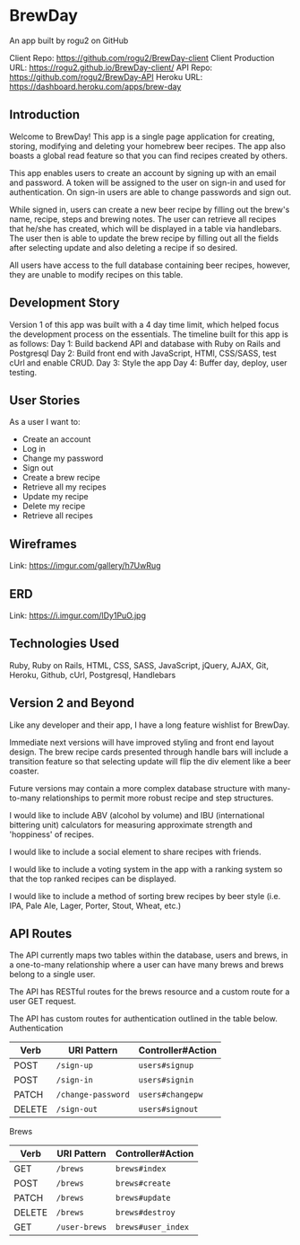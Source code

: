 # BrewDay
An app built by rogu2 on GitHub

Client Repo: https://github.com/rogu2/BrewDay-client
Client Production URL: https://rogu2.github.io/BrewDay-client/
API Repo: https://github.com/rogu2/BrewDay-API
Heroku URL: https://dashboard.heroku.com/apps/brew-day

## Introduction

Welcome to BrewDay! This app is a single page application for creating, storing,
modifying and deleting your homebrew beer recipes. The app also boasts a global
read feature so that you can find recipes created by others.

This app enables users to create an account by signing up with an email and
password. A token will be assigned to the user on sign-in and used for
authentication. On sign-in users are able to change passwords and sign out.

While signed in, users can create a new beer recipe by filling out the brew's
name, recipe, steps and brewing notes. The user can retrieve all recipes that
he/she has created, which will be displayed in a table via handlebars. The user
then is able to update the brew recipe by filling out all the fields after selecting
update and also deleting a recipe if so desired.

All users have access to the full database containing beer recipes, however, they
are unable to modify recipes on this table.

## Development Story

Version 1 of this app was built with a 4 day time limit, which helped focus the
development process on the essentials. The timeline built for this app is as
follows:
Day 1: Build backend API and database with Ruby on Rails and Postgresql
Day 2: Build front end with JavaScript, HTMl, CSS/SASS, test cUrl and enable CRUD.
Day 3: Style the app
Day 4: Buffer day, deploy, user testing.


## User Stories

As a user I want to:
- Create an account
- Log in
- Change my password
- Sign out
- Create a brew recipe
- Retrieve all my recipes
- Update my recipe
- Delete my recipe
- Retrieve all recipes

## Wireframes

Link: https://imgur.com/gallery/h7UwRug

## ERD

Link: https://i.imgur.com/lDy1PuO.jpg

## Technologies Used

Ruby, Ruby on Rails, HTML, CSS, SASS, JavaScript, jQuery, AJAX, Git, Heroku,
Github, cUrl, Postgresql, Handlebars

## Version 2 and Beyond

Like any developer and their app, I have a long feature wishlist for BrewDay.

Immediate next versions will have improved styling and front end layout design.
The brew recipe cards presented through handle bars will include a transition
feature so that selecting update will flip the div element like a beer coaster.

Future versions may contain a more complex database structure with many-to-many
relationships to permit more robust recipe and step structures.

I would like to include ABV (alcohol by volume) and IBU (international bittering
unit) calculators for measuring approximate strength and 'hoppiness' of recipes.

I would like to include a social element to share recipes with friends.

I would like to include a voting system in the app with a ranking system so that
the top ranked recipes can be displayed.

I would like to include a method of sorting brew recipes by beer style (i.e.
IPA, Pale Ale, Lager, Porter, Stout, Wheat, etc.)


## API Routes

The API currently maps two tables within the database, users and brews, in a
one-to-many relationship where a user can have many brews and brews belong to a
single user.

The API has RESTful routes for the brews resource and a custom route for a user
GET request.

The API has custom routes for authentication outlined in the table below.
Authentication

| Verb   | URI Pattern            | Controller#Action |
|--------|------------------------|-------------------|
| POST   | `/sign-up`             | `users#signup`    |
| POST   | `/sign-in`             | `users#signin`    |
| PATCH  | `/change-password`     | `users#changepw`  |
| DELETE | `/sign-out`            | `users#signout`   |

Brews

| Verb   | URI Pattern            | Controller#Action |
|--------|------------------------|-------------------|
| GET    | `/brews`               | `brews#index`     |
| POST   | `/brews`               | `brews#create`    |
| PATCH  | `/brews`               | `brews#update`    |
| DELETE | `/brews`               | `brews#destroy`   |
| GET    | `/user-brews`          | `brews#user_index`|
